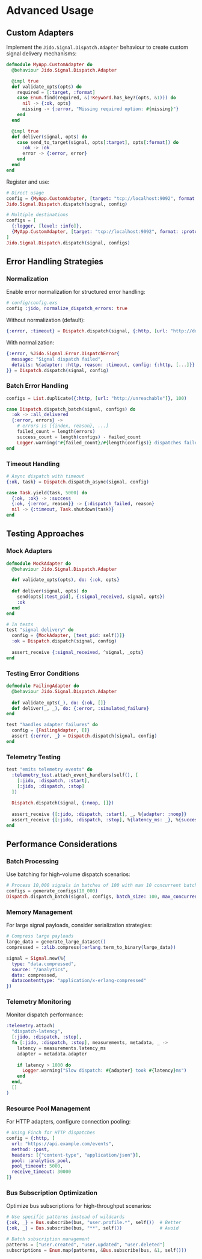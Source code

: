 # Advanced Usage

## Custom Adapters

Implement the `Jido.Signal.Dispatch.Adapter` behaviour to create custom signal delivery mechanisms:

```elixir
defmodule MyApp.CustomAdapter do
  @behaviour Jido.Signal.Dispatch.Adapter

  @impl true
  def validate_opts(opts) do
    required = [:target, :format]
    case Enum.find(required, &(!Keyword.has_key?(opts, &1))) do
      nil -> {:ok, opts}
      missing -> {:error, "Missing required option: #{missing}"}
    end
  end

  @impl true
  def deliver(signal, opts) do
    case send_to_target(signal, opts[:target], opts[:format]) do
      :ok -> :ok
      error -> {:error, error}
    end
  end
end
```

Register and use:

```elixir
# Direct usage
config = {MyApp.CustomAdapter, [target: "tcp://localhost:9092", format: :protobuf]}
Jido.Signal.Dispatch.dispatch(signal, config)

# Multiple destinations
configs = [
  {:logger, [level: :info]},
  {MyApp.CustomAdapter, [target: "tcp://localhost:9092", format: :protobuf]}
]
Jido.Signal.Dispatch.dispatch(signal, configs)
```

## Error Handling Strategies

### Normalization

Enable error normalization for structured error handling:

```elixir
# config/config.exs
config :jido, normalize_dispatch_errors: true
```

Without normalization (default):

```elixir
{:error, :timeout} = Dispatch.dispatch(signal, {:http, [url: "http://down.example.com"]})
```

With normalization:

```elixir
{:error, %Jido.Signal.Error.DispatchError{
  message: "Signal dispatch failed",
  details: %{adapter: :http, reason: :timeout, config: {:http, [...]}}
}} = Dispatch.dispatch(signal, config)
```

### Batch Error Handling

```elixir
configs = List.duplicate({:http, [url: "http://unreachable"]}, 100)

case Dispatch.dispatch_batch(signal, configs) do
  :ok -> :all_delivered
  {:error, errors} ->
    # errors is [{index, reason}, ...]
    failed_count = length(errors)
    success_count = length(configs) - failed_count
    Logger.warning("#{failed_count}/#{length(configs)} dispatches failed")
end
```

### Timeout Handling

```elixir
# Async dispatch with timeout
{:ok, task} = Dispatch.dispatch_async(signal, config)

case Task.yield(task, 5000) do
  {:ok, :ok} -> :success
  {:ok, {:error, reason}} -> {:dispatch_failed, reason}
  nil -> {:timeout, Task.shutdown(task)}
end
```

## Testing Approaches

### Mock Adapters

```elixir
defmodule MockAdapter do
  @behaviour Jido.Signal.Dispatch.Adapter

  def validate_opts(opts), do: {:ok, opts}
  
  def deliver(signal, opts) do
    send(opts[:test_pid], {:signal_received, signal, opts})
    :ok
  end
end

# In tests
test "signal delivery" do
  config = {MockAdapter, [test_pid: self()]}
  :ok = Dispatch.dispatch(signal, config)
  
  assert_receive {:signal_received, ^signal, _opts}
end
```

### Testing Error Conditions

```elixir
defmodule FailingAdapter do
  @behaviour Jido.Signal.Dispatch.Adapter
  
  def validate_opts(_), do: {:ok, []}
  def deliver(_, _), do: {:error, :simulated_failure}
end

test "handles adapter failures" do
  config = {FailingAdapter, []}
  assert {:error, _} = Dispatch.dispatch(signal, config)
end
```

### Telemetry Testing

```elixir
test "emits telemetry events" do
  :telemetry_test.attach_event_handlers(self(), [
    [:jido, :dispatch, :start],
    [:jido, :dispatch, :stop]
  ])
  
  Dispatch.dispatch(signal, {:noop, []})
  
  assert_receive {[:jido, :dispatch, :start], _, %{adapter: :noop}}
  assert_receive {[:jido, :dispatch, :stop], %{latency_ms: _}, %{success?: true}}
end
```

## Performance Considerations

### Batch Processing

Use batching for high-volume dispatch scenarios:

```elixir
# Process 10,000 signals in batches of 100 with max 10 concurrent batches
configs = generate_configs(10_000)
Dispatch.dispatch_batch(signal, configs, batch_size: 100, max_concurrency: 10)
```

### Memory Management

For large signal payloads, consider serialization strategies:

```elixir
# Compress large payloads
large_data = generate_large_dataset()
compressed = :zlib.compress(:erlang.term_to_binary(large_data))

signal = Signal.new(%{
  type: "data.compressed",
  source: "/analytics",
  data: compressed,
  datacontenttype: "application/x-erlang-compressed"
})
```

### Telemetry Monitoring

Monitor dispatch performance:

```elixir
:telemetry.attach(
  "dispatch-latency",
  [:jido, :dispatch, :stop],
  fn [:jido, :dispatch, :stop], measurements, metadata, _ ->
    latency = measurements.latency_ms
    adapter = metadata.adapter
    
    if latency > 1000 do
      Logger.warning("Slow dispatch: #{adapter} took #{latency}ms")
    end
  end,
  []
)
```

### Resource Pool Management

For HTTP adapters, configure connection pooling:

```elixir
# Using Finch for HTTP dispatches
config = {:http, [
  url: "https://api.example.com/events",
  method: :post,
  headers: [{"content-type", "application/json"}],
  pool: :analytics_pool,
  pool_timeout: 5000,
  receive_timeout: 30000
]}
```

### Bus Subscription Optimization

Optimize bus subscriptions for high-throughput scenarios:

```elixir
# Use specific patterns instead of wildcards
{:ok, _} = Bus.subscribe(bus, "user.profile.*", self())  # Better
{:ok, _} = Bus.subscribe(bus, "**", self())              # Avoid

# Batch subscription management
patterns = ["user.created", "user.updated", "user.deleted"]
subscriptions = Enum.map(patterns, &Bus.subscribe(bus, &1, self()))
```
